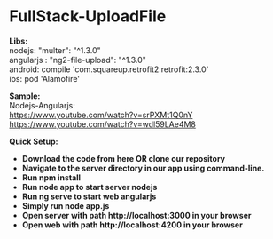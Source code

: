# FullStack-UploadFile

<b>Libs:</b> <br>
nodejs:  "multer": "^1.3.0" <br>
angularjs : "ng2-file-upload": "^1.3.0" <br>
android: compile 'com.squareup.retrofit2:retrofit:2.3.0'<br>
ios: pod 'Alamofire'<br>

<b>Sample:</b><br>
Nodejs-Angularjs: <br>
https://www.youtube.com/watch?v=srPXMt1Q0nY<br>
https://www.youtube.com/watch?v=wdl59LAe4M8

<b>Quick Setup: </br>
* Download the code from here OR clone our repository <br>
* Navigate to the server directory in our app using command-line.<br>
* Run npm install<br>
* Run node app to start server nodejs<br>
* Run ng serve to start web angularjs<br>
* Simply run node app.js<br>
* Open server with path http://localhost:3000 in your browser<br>
* Open web with path http://localhost:4200 in your browser<br>

